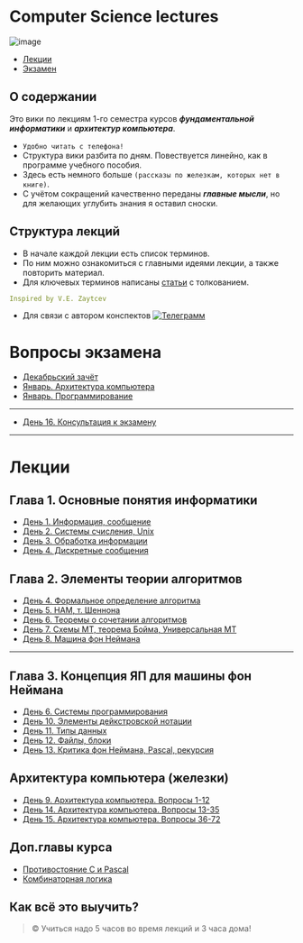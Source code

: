 # Computer Science lectures

![image](https://user-images.githubusercontent.com/113284506/210866918-eb4c6f09-25e2-411f-833c-2d9ff4cf6181.png)


* [Лекции](#lections)
* [Экзамен](#exam)

## О содержании

Это вики по лекциям 1-го семестра курсов ***фундаментальной информатики*** и ***архитектур компьютера***.

- `Удобно читать с телефона!`
- Структура вики разбита по дням. Повествуется линейно, как в программе учебного пособия.
- Здесь есть немного больше `(рассказы по железкам, которых нет в книге)`.
- С учётом сокращений качественно переданы ***главные мысли***, но для желающих углубить знания я оставил сноски.

## Структура лекций
- В начале каждой лекции есть список терминов.
- По ним можно ознакомиться с главными идеями лекции, а также повторить материал.
- Для ключевых терминов написаны [статьи](https://github.com/box1t/Moscow_Aviation_Wikipedia/tree/main/lectures) с толкованием.

```yaml
Inspired by V.E. Zaytcev
```
- Для связи с автором конспектов [![Телеграмм](https://img.shields.io/badge/Пиши-В%20Telegram-0088cc)](https://t.me/hukumkass)

<a name="exam"></a>

# Вопросы экзамена

- [Декабрьский зачёт](/lectures/1sem/december_zachet.md)
- [Январь. Архитектура компьютера](/lectures/1sem/exam_zhelezo.md)
- [Январь. Программирование](/lectures/1sem/exam_proga.md)

***

- [День 16. Консультация к экзамену](/lectures/1sem/day16/day16.md)

***

<a name="lections"></a>

# Лекции


## Глава 1. Основные понятия информатики

- [День 1. Информация, сообщение](/lectures/1sem/day1/day1.md)
- [День 2. Системы счисления, Unix](/lectures/1sem/day2/day2.md)
- [День 3. Обработка информации](/lectures/1sem/day3/day3.md)
- [День 4. Дискретные сообщения](/lectures/1sem/day4/day4_1.md)

## Глава 2. Элементы теории алгоритмов
- [День 4. Формальное определение алгоритма](/lectures/1sem/day4/day4_2.md)
- [День 5. НАМ, т. Шеннона](/lectures/1sem/day5/day5.md)
- [День 6. Теоремы о сочетании алгоритмов](/lectures/1sem/day6/day6_1.md)
- [День 7. Схемы МТ, теорема Бойма, Универсальная МТ](/lectures/1sem/day7/day7.md)
- [День 8. Машина фон Неймана](/lectures/1sem/day8/day8.md)

***

## Глава 3. Концепция ЯП для машины фон Неймана
- [День 6. Системы программирования](/lectures/1sem/day6/day6_2.md)
- [День 10. Элементы дейкстровской нотации](/lectures/1sem/day10/day10.md) 
- [День 11. Типы данных](/lectures/1sem/day11/day11.md)
- [День 12. Файлы, блоки](/lectures/1sem/day12/day12.md)
- [День 13. Критика фон Неймана, Pascal, рекурсия](/lectures/1sem/day13/day13.md)

## Архитектура компьютера (железки)
- [День 9. Архитектура компьютера. Вопросы 1-12](/lectures/1sem/day9/day9.md)
- [День 14. Архитектура компьютера. Вопросы 13-35](/lectures/1sem/day14/day14.md)
- [День 15. Архитектура компьютера. Вопросы 36-72](/lectures/1sem/day15/day15.md)

## Доп.главы курса 
- [Противостояние C и Pascal](/lectures/1sem/addition/Противостояние%20C%20и%20Pascal.md)
- [Комбинаторная логика](lectures/1sem/day6/Комбинаторная%20логика.md)

## Как всё это выучить?

> © Учиться надо 5 часов во время лекций и 3 часа дома!
